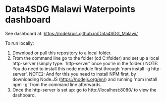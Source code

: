 Data4SDG Malawi Waterpoints dashboard
==============

See dashboard at: https://rodekruis.github.io/Data4SDG_Malawi/

To run locally: 
1. Download or pull this repository to a local folder. 
2. From the command line go to the folder (cd C:/folder) and set up a local http-server (simply type: 'http-server' once you're in the folder.)
NOTE: You do need to install this node module first through 'npm install -g http-server'. 
NOTE2: And for this you need to install NPM first, by downloading Node.JS (https://nodejs.org/en/) and running 'npm install npm -g' from  the command line afterwards.
3. Once the http-server is set up: go to http://localhost:8080/ to view the dashboard.